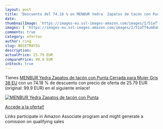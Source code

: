 ```yaml
---
layout: post
title: 'Descuento del 74.18 % en MENBUR Yedra  Zapatos de tacón con Punta'
date: 
thumbnailImage: 'https://images-eu.ssl-images-amazon.com/images/I/51aTT4um0aL._SL200_.jpg'
images: [ 'https://images-eu.ssl-images-amazon.com/images/I/51aTT4um0aL._SL200_.jpg' ]
comments: true
category: ofertas
author: ring
slug: B01ETM4Y5G
description:
actualPrice: 25.79 EUR
comparePrice: 99.9 EUR
inStock: true
---
```


Tienes [MENBUR Yedra  Zapatos de tacón con Punta Cerrada para Mujer  Gris  38 EU](https://www.amazon.es/dp/B01ETM4Y5G/?tag=tolees-21) con un 74.18 % de descuento con precio de oferta de 25.79 EUR (original: 99.9 EUR) en el siguiente enlace!

[![MENBUR Yedra  Zapatos de tacón con Punta](https://images-eu.ssl-images-amazon.com/images/I/51aTT4um0aL._SL200_.jpg)](https://www.amazon.es/dp/B01ETM4Y5G/?tag=tolees-21)

[Accede a la oferta!!](https://www.amazon.es/dp/B01ETM4Y5G/?tag=tolees-21)

Links participate in Amazon Associate program and might generate a comission on qualifying sales


